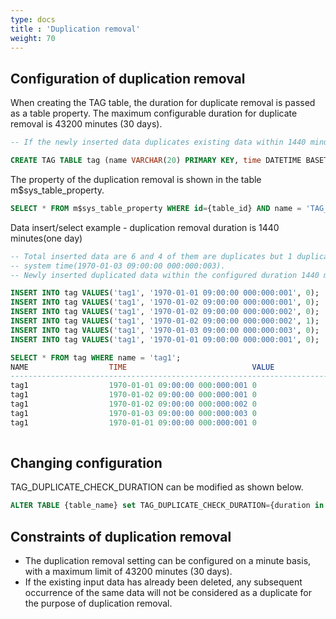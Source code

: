 ```yaml
---
type: docs
title : 'Duplication removal'
weight: 70
---
```


## Configuration of duplication removal

When creating the TAG table, the duration for duplicate removal is passed as a table property. The maximum configurable duration for duplicate removal is 43200 minutes (30 days).

```sql
-- If the newly inserted data duplicates existing data within 1440 minutes(one day) from system time those data will be deleted.

CREATE TAG TABLE tag (name VARCHAR(20) PRIMARY KEY, time DATETIME BASETIME, value DOUBLE SUMMARIZED) TAG_DUPLICATE_CHECK_DURATION=1440;
```

The property of the duplication removal is shown in the table m$sys_table_property.
```sql
SELECT * FROM m$sys_table_property WHERE id={table_id} AND name = 'TAG_DUPLICATE_CHECK_DURATION';
```

Data insert/select example - duplication removal duration is 1440 minutes(one day)
```sql
-- Total inserted data are 6 and 4 of them are duplicates but 1 duplicated record was inserted 1440 minutes(one day) before
-- system time(1970-01-03 09:00:00 000:000:003).
-- Newly inserted duplicated data within the configured duration 1440 minutes(one day) are not displayed.

INSERT INTO tag VALUES('tag1', '1970-01-01 09:00:00 000:000:001', 0);
INSERT INTO tag VALUES('tag1', '1970-01-02 09:00:00 000:000:001', 0);
INSERT INTO tag VALUES('tag1', '1970-01-02 09:00:00 000:000:002', 0);
INSERT INTO tag VALUES('tag1', '1970-01-02 09:00:00 000:000:002', 1);
INSERT INTO tag VALUES('tag1', '1970-01-03 09:00:00 000:000:003', 0);
INSERT INTO tag VALUES('tag1', '1970-01-01 09:00:00 000:000:001', 0);

SELECT * FROM tag WHERE name = 'tag1';
NAME                  TIME                            VALUE                       
--------------------------------------------------------------------------------------
tag1                  1970-01-01 09:00:00 000:000:001 0
tag1                  1970-01-02 09:00:00 000:000:001 0                           
tag1                  1970-01-02 09:00:00 000:000:002 0
tag1                  1970-01-03 09:00:00 000:000:003 0      
tag1                  1970-01-01 09:00:00 000:000:001 0
  
```
## Changing configuration
TAG_DUPLICATE_CHECK_DURATION can be modified as shown below.

```sql
ALTER TABLE {table_name} set TAG_DUPLICATE_CHECK_DURATION={duration in minutes};
```

## Constraints of duplication removal

* The duplication removal setting can be configured on a minute basis, with a maximum limit of 43200 minutes (30 days).
* If the existing input data has already been deleted, any subsequent occurrence of the same data will not be considered as a duplicate for the purpose of duplication removal.
